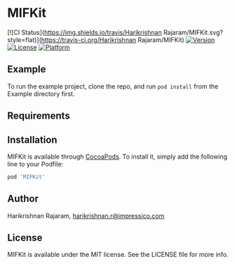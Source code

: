 # MIFKit

[![CI Status](https://img.shields.io/travis/Harikrishnan Rajaram/MIFKit.svg?style=flat)](https://travis-ci.org/Harikrishnan Rajaram/MIFKit)
[![Version](https://img.shields.io/cocoapods/v/MIFKit.svg?style=flat)](https://cocoapods.org/pods/MIFKit)
[![License](https://img.shields.io/cocoapods/l/MIFKit.svg?style=flat)](https://cocoapods.org/pods/MIFKit)
[![Platform](https://img.shields.io/cocoapods/p/MIFKit.svg?style=flat)](https://cocoapods.org/pods/MIFKit)

## Example

To run the example project, clone the repo, and run `pod install` from the Example directory first.

## Requirements

## Installation

MIFKit is available through [CocoaPods](https://cocoapods.org). To install
it, simply add the following line to your Podfile:

```ruby
pod 'MIFKit'
```

## Author

Harikrishnan Rajaram, harikrishnan.r@impressico.com

## License

MIFKit is available under the MIT license. See the LICENSE file for more info.
